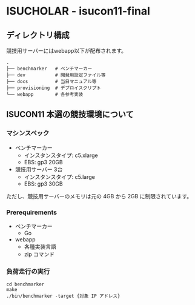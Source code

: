 # ISUCHOLAR - isucon11-final

## ディレクトリ構成

競技用サーバーにはwebapp以下が配布されます。

```
.
├── benchmarker   # ベンチマーカー
├── dev           # 開発用設定ファイル等
├── docs          # 当日マニュアル等
├── provisioning  # デプロイスクリプト
└── webapp        # 各参考実装
```

## ISUCON11 本選の競技環境について

### マシンスペック

+ ベンチマーカー
  + インスタンスタイプ: c5.xlarge
  +  EBS: gp3 20GB
+ 競技用サーバー 3台
  + インスタンスタイプ: c5.large
  +  EBS: gp3 30GB

ただし、競技用サーバーのメモリは元の 4GB から 2GB に制限されています。

### Prerequirements

+ ベンチマーカー
  + Go
+ webapp
  + 各種実装言語
  + zip コマンド

### 負荷走行の実行

```
cd benchmarker
make
./bin/benchmarker -target {対象 IP アドレス}
```
